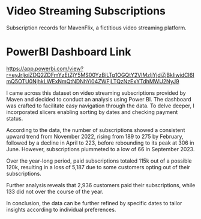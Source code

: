 # Video Streaming Subscriptions
Subscription records for MavenFlix, a fictitious video streaming platform. 

# PowerBI Dashboard Link
https://app.powerbi.com/view?r=eyJrIjoiZDQ2ZDFmYzEtZjY5MS00YzBiLTg1OGQtY2VlMzljYjdiZjBkIiwidCI6ImQ5OTU0NjhkLWExNmQtNDNhYi04ZWFjLTQzNzExYTdhMWU2NyJ9

I came across this dataset on video streaming subscriptions provided by Maven and decided to conduct an analysis using Power BI. The dashboard was crafted to facilitate easy navigation through the data. To delve deeper, I incorporated slicers enabling sorting by dates and checking payment status.

According to the data, the number of subscriptions showed a consistent upward trend from November 2022, rising from 189 to 275 by February, followed by a decline in April to 223, before rebounding to its peak at 306 in June. However, subscriptions plummeted to a low of 66 in September 2023.

Over the year-long period, paid subscriptions totaled 115k out of a possible 120k, resulting in a loss of 5,187 due to some customers opting out of their subscriptions.

Further analysis reveals that 2,936 customers paid their subscriptions, while 133 did not over the course of the year.

In conclusion, the data can be further refined by specific dates to tailor insights according to individual preferences.
